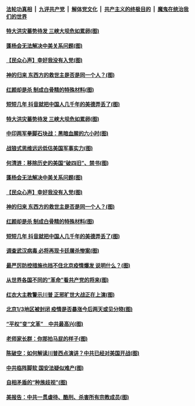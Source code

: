 ####  [法轮功真相](../../../../basic/blob/master/README.md?t=06190531) &nbsp;|&nbsp; [九评共产党](../../../../9ping.md/blob/master/README.md?t=06190531) &nbsp;|&nbsp; [解体党文化](../../../../jtdwh.md/blob/master/README.md?t=06190531)  &nbsp;|&nbsp; [共产主义的终极目的](../../../../gczydzjmd.md/blob/master/README.md?t=06190531) &nbsp;|&nbsp; [魔鬼在统治我们的世界](../../../../mgztzwmdsj.md/blob/master/README.md?t=06190531) 

#### [特大洪灾蓄势待发 三峡大坝危如累卵(图)](../pages/p4/936928.md?t=06190531) 

#### [蓬杨会无法解决中美关系问题(图)](../pages/p4/936892.md?t=06190531) 

#### [【民众心声】幸好我没有入党(图)](../pages/p4/936595.md?t=06190531) 

#### [神的归来 东西方的救世主是否是同一个人？(图)](../pages/p4/936756.md?t=06190531) 

#### [红颜却是杀 制成白骨精的特殊材料(图)](../pages/p4/936824.md?t=06190531) 

#### [短短几年 抖音就把中国人几千年的美德弄丢了(图)](../pages/p4/936806.md?t=06190531) 

#### [特大洪灾蓄势待发 三峡大坝危如累卵(图)](../pages/p4/936928.md?t=06190531) 

#### [中印两军拳脚石块战：黑暗血腥的六小时(图)](../pages/p4/936899.md?t=06190531) 

#### [战狼式思维远远低估美国军事实力(图)](../pages/p4/936898.md?t=06190531) 

#### [何清涟：移除历史的美国“破四旧”、禁书(图)](../pages/p4/936893.md?t=06190531) 

#### [蓬杨会无法解决中美关系问题(图)](../pages/p4/936892.md?t=06190531) 

#### [【民众心声】幸好我没有入党(图)](../pages/p4/936595.md?t=06190531) 

#### [神的归来 东西方的救世主是否是同一个人？(图)](../pages/p4/936756.md?t=06190531) 

#### [红颜却是杀 制成白骨精的特殊材料(图)](../pages/p4/936824.md?t=06190531) 

#### [短短几年 抖音就把中国人几千年的美德弄丢了(图)](../pages/p4/936806.md?t=06190531) 

#### [调查武汉病毒 必将再现卡廷屠杀惨案(图)](../pages/p4/936802.md?t=06190531) 

#### [最严厉防控措施也挡不住北京疫情爆发 说明什么？(图)](../pages/p4/936799.md?t=06190531) 

#### [从世界各国不同的“革命”看共产党的将来(图)](../pages/p4/936783.md?t=06190531) 

#### [红衣大主教警示川普 正邪旷世大战正在上演(图)](../pages/p4/936789.md?t=06190531) 

#### [北京1/3地区被封闭 疫情是否暴涨今后两天或见分晓(图)](../pages/p4/936781.md?t=06190531) 

#### [“平权”变“文革”　中共最高兴(图)](../pages/p4/936701.md?t=06190531) 

#### [老师家长群：你那拍马屁的样子(图)](../pages/p4/936694.md?t=06190531) 

#### [陈破空：如何解读川普西点演讲？中共已经对美国开战(图)](../pages/p4/936682.md?t=06190531) 

#### [中共临阵脚软 国安法疑似难产(图)](../pages/p4/936680.md?t=06190531) 

#### [自相矛盾的“种族歧视”(图)](../pages/p4/936675.md?t=06190531) 

#### [美报告：中共一贯虐待、酷刑、杀害所有宗教成员(图)](../pages/p4/936674.md?t=06190531) 

